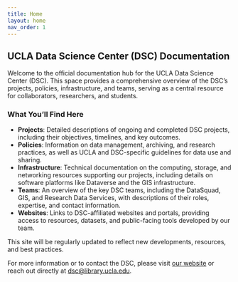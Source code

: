 ```yaml
---
title: Home
layout: home
nav_order: 1
---
```


## UCLA Data Science Center (DSC) Documentation

Welcome to the official documentation hub for the UCLA Data Science Center (DSC). This space provides a comprehensive overview of the DSC’s projects, policies, infrastructure, and teams, serving as a central resource for collaborators, researchers, and students.

### What You’ll Find Here

- **Projects**: Detailed descriptions of ongoing and completed DSC projects, including their objectives, timelines, and key outcomes.
- **Policies**: Information on data management, archiving, and research practices, as well as UCLA and DSC-specific guidelines for data use and sharing.
- **Infrastructure**: Technical documentation on the computing, storage, and networking resources supporting our projects, including details on software platforms like Dataverse and the GIS infrastructure.
- **Teams**: An overview of the key DSC teams, including the DataSquad, GIS, and Research Data Services, with descriptions of their roles, expertise, and contact information.
- **Websites**: Links to DSC-affiliated websites and portals, providing access to resources, datasets, and public-facing tools developed by our team.

This site will be regularly updated to reflect new developments, resources, and best practices.

For more information or to contact the DSC, please visit [our website](https://datascience.library.ucla.edu/) or reach out directly at [dsc@library.ucla.edu](mailto:dsc@library.ucla.edu).

